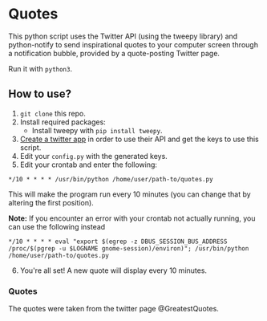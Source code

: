 # Quotes

This python script uses the Twitter API (using the tweepy library) and python-notify to send inspirational quotes to your computer screen through a notification bubble, provided by a quote-posting Twitter page. 

Run it with `python3`.

## How to use?
1. `git clone` this repo.
2. Install required packages:
	- Install tweepy with `pip install tweepy`.
3. [Create a twitter app](https://apps.twitter.com/) in order to use their API and get the keys to use this script.
4. Edit your `config.py` with the generated keys. 
5. Edit your crontab and enter the following:
```
*/10 * * * * /usr/bin/python /home/user/path-to/quotes.py
```
This will make the program run every 10 minutes (you can change that by altering the first position).

__Note:__ If you encounter an error with your crontab not actually running, you can use the following instead
``` 
*/10 * * * * eval "export $(egrep -z DBUS_SESSION_BUS_ADDRESS /proc/$(pgrep -u $LOGNAME gnome-session)/environ)"; /usr/bin/python /home/user/path-to/quotes.py
```
6. You're all set! A new quote will display every 10 minutes.

### Quotes
The quotes were taken from the twitter page @GreatestQuotes. 
